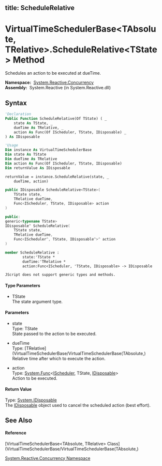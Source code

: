 title: ScheduleRelative
---
# VirtualTimeSchedulerBase\<TAbsolute, TRelative\>.ScheduleRelative\<TState\> Method

Schedules an action to be executed at dueTime.

**Namespace:**  [System.Reactive.Concurrency](System.Reactive.Concurrency/System.Reactive.Concurrency)  
**Assembly:**  System.Reactive (in System.Reactive.dll)

## Syntax

```vb
'Declaration
Public Function ScheduleRelative(Of TState) ( _
    state As TState, _
    dueTime As TRelative, _
    action As Func(Of IScheduler, TState, IDisposable) _
) As IDisposable
```

```vb
'Usage
Dim instance As VirtualTimeSchedulerBase
Dim state As TState
Dim dueTime As TRelative
Dim action As Func(Of IScheduler, TState, IDisposable)
Dim returnValue As IDisposable

returnValue = instance.ScheduleRelative(state, _
    dueTime, action)
```

```csharp
public IDisposable ScheduleRelative<TState>(
    TState state,
    TRelative dueTime,
    Func<IScheduler, TState, IDisposable> action
)
```

```c++
public:
generic<typename TState>
IDisposable^ ScheduleRelative(
    TState state, 
    TRelative dueTime, 
    Func<IScheduler^, TState, IDisposable^>^ action
)
```

```fsharp
member ScheduleRelative : 
        state:'TState * 
        dueTime:'TRelative * 
        action:Func<IScheduler, 'TState, IDisposable> -> IDisposable 
```

```jscript
JScript does not support generic types and methods.
```

#### Type Parameters

- TState  
  The state argument type.

#### Parameters

- state  
  Type: TState  
  State passed to the action to be executed.

- dueTime  
  Type: [TRelative](VirtualTimeSchedulerBase/VirtualTimeSchedulerBase(TAbsolute,)  
  Relative time after which to execute the action.

- action  
  Type: [System.Func](https://msdn.microsoft.com/en-us/library/Bb534647)\<[IScheduler](IScheduler/IScheduler), TState, [IDisposable](https://msdn.microsoft.com/en-us/library/aax125c9)\>  
  Action to be executed.

#### Return Value

Type: [System.IDisposable](https://msdn.microsoft.com/en-us/library/aax125c9)  
The [IDisposable](https://msdn.microsoft.com/en-us/library/aax125c9) object used to cancel the scheduled action (best effort).

## See Also

#### Reference

[VirtualTimeSchedulerBase\<TAbsolute, TRelative\> Class](VirtualTimeSchedulerBase/VirtualTimeSchedulerBase(TAbsolute,)

[System.Reactive.Concurrency Namespace](System.Reactive.Concurrency/System.Reactive.Concurrency)
